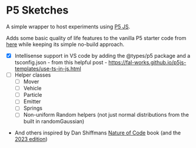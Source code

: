 # P5 Sketches

A simple wrapper to host experiments using [P5 JS](https://p5js.org/).

Adds some basic quality of life features to the vanilla P5 starter code from [here](https://p5js.org/download/) while keeping its simple no-build approach.
- [x] Intellisense support in VS code by adding the @types/p5 package and a tsconfig.json - from this helpful post - https://fal-works.github.io/p5js-templates/use-ts-in-js.html
- [ ] Helper classes
  - [ ] Mover
  - [ ] Vehicle
  - [ ] Particle
  - [ ] Emitter
  - [ ] Springs
  - [ ] Non-uniform Random helpers (not just normal distributions from the built in randomGaussian)
- And others inspired by Dan Shiffmans [Nature of Code](https://natureofcode.com/) book (and the [2023 edition](https://nature-of-code-2nd-edition.netlify.app/))